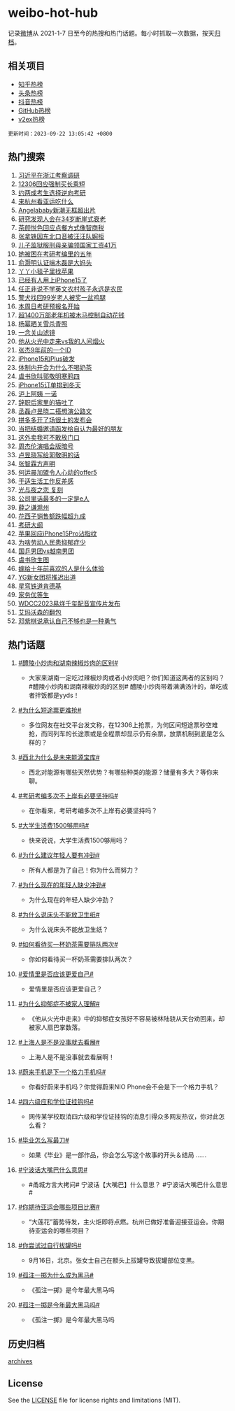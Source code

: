 # weibo-hot-hub

记录[微博](https://www.weibo.com)从 2021-1-7 日至今的热搜和热门话题。每小时抓取一次数据，按天[归档](archives)。

## 相关项目

- [知乎热榜](https://github.com/lonnyzhang423/zhihu-hot-hub)
- [头条热榜](https://github.com/lonnyzhang423/toutiao-hot-hub)
- [抖音热榜](https://github.com/lonnyzhang423/douyin-hot-hub)
- [GitHub热榜](https://github.com/lonnyzhang423/github-hot-hub)
- [v2ex热榜](https://github.com/lonnyzhang423/v2ex-hot-hub)


`更新时间：2023-09-22 13:05:42 +0800`

## 热门搜索

1. [习近平在浙江考察调研](https://m.weibo.cn/search?containerid=100103type%3D1%26t%3D10%26q%3D%23%E4%B9%A0%E8%BF%91%E5%B9%B3%E5%9C%A8%E6%B5%99%E6%B1%9F%E8%80%83%E5%AF%9F%E8%B0%83%E7%A0%94%23&stream_entry_id=51&isnewpage=1&extparam=seat%3D1%26filter_type%3Drealtimehot%26q%3D%2523%25E4%25B9%25A0%25E8%25BF%2591%25E5%25B9%25B3%25E5%259C%25A8%25E6%25B5%2599%25E6%25B1%259F%25E8%2580%2583%25E5%25AF%259F%25E8%25B0%2583%25E7%25A0%2594%2523%26stream_entry_id%3D51%26dgr%3D0%26pos%3D0%26cate%3D10103%26c_type%3D51%26display_time%3D1695359141%26pre_seqid%3D169535914140902736153)
1. [12306回应强制买长乘短](https://m.weibo.cn/search?containerid=100103type%3D1%26t%3D10%26q%3D%2312306%E5%9B%9E%E5%BA%94%E5%BC%BA%E5%88%B6%E4%B9%B0%E9%95%BF%E4%B9%98%E7%9F%AD%23&stream_entry_id=31&isnewpage=1&extparam=seat%3D1%26filter_type%3Drealtimehot%26flag%3D2%26cate%3D5001%26pos%3D0%26dgr%3D0%26c_type%3D31%26realpos%3D1%26lcate%3D5001%26stream_entry_id%3D31%26q%3D%252312306%25E5%259B%259E%25E5%25BA%2594%25E5%25BC%25BA%25E5%2588%25B6%25E4%25B9%25B0%25E9%2595%25BF%25E4%25B9%2598%25E7%259F%25AD%2523%26band_rank%3D1%26display_time%3D1695359141%26pre_seqid%3D169535914140902736153)
1. [约两成考生选择逆向考研](https://m.weibo.cn/search?containerid=100103type%3D1%26t%3D10%26q%3D%23%E7%BA%A6%E4%B8%A4%E6%88%90%E8%80%83%E7%94%9F%E9%80%89%E6%8B%A9%E9%80%86%E5%90%91%E8%80%83%E7%A0%94%23&stream_entry_id=31&isnewpage=1&extparam=seat%3D1%26filter_type%3Drealtimehot%26flag%3D0%26cate%3D5001%26pos%3D1%26dgr%3D0%26c_type%3D31%26realpos%3D2%26lcate%3D5001%26stream_entry_id%3D31%26q%3D%2523%25E7%25BA%25A6%25E4%25B8%25A4%25E6%2588%2590%25E8%2580%2583%25E7%2594%259F%25E9%2580%2589%25E6%258B%25A9%25E9%2580%2586%25E5%2590%2591%25E8%2580%2583%25E7%25A0%2594%2523%26band_rank%3D2%26display_time%3D1695359141%26pre_seqid%3D169535914140902736153)
1. [来杭州看亚运吃什么](https://m.weibo.cn/search?containerid=100103type%3D1%26t%3D10%26q%3D%23%E6%9D%A5%E6%9D%AD%E5%B7%9E%E7%9C%8B%E4%BA%9A%E8%BF%90%E5%90%83%E4%BB%80%E4%B9%88%23&stream_entry_id=31&isnewpage=1&extparam=seat%3D1%26filter_type%3Drealtimehot%26flag%3D0%26cate%3D5001%26pos%3D2%26dgr%3D0%26c_type%3D31%26realpos%3D3%26lcate%3D5001%26stream_entry_id%3D31%26q%3D%2523%25E6%259D%25A5%25E6%259D%25AD%25E5%25B7%259E%25E7%259C%258B%25E4%25BA%259A%25E8%25BF%2590%25E5%2590%2583%25E4%25BB%2580%25E4%25B9%2588%2523%26band_rank%3D3%26display_time%3D1695359141%26pre_seqid%3D169535914140902736153)
1. [Angelababy新潮无框超出片](https://m.weibo.cn/search?containerid=100103type%3D1%26t%3D10%26q%3D%23Angelababy%E6%96%B0%E6%BD%AE%E6%97%A0%E6%A1%86%E8%B6%85%E5%87%BA%E7%89%87%23&stream_entry_id=31&isnewpage=1&extparam=seat%3D1%26filter_type%3Drealtimehot%26q%3D%2523Angelababy%25E6%2596%25B0%25E6%25BD%25AE%25E6%2597%25A0%25E6%25A1%2586%25E8%25B6%2585%25E5%2587%25BA%25E7%2589%2587%2523%26cate%3D5001%26is_ad_pos%3D1%26pos%3D3%26dgr%3D0%26c_type%3D31%26adid%3D204530%26lcate%3D5001%26topic_ad%3D1%26stream_entry_id%3D31%26band_rank%3D4%26display_time%3D1695359141%26pre_seqid%3D169535914140902736153)
1. [研究发现人会在34岁断崖式衰老](https://m.weibo.cn/search?containerid=100103type%3D1%26t%3D10%26q%3D%23%E7%A0%94%E7%A9%B6%E5%8F%91%E7%8E%B0%E4%BA%BA%E4%BC%9A%E5%9C%A834%E5%B2%81%E6%96%AD%E5%B4%96%E5%BC%8F%E8%A1%B0%E8%80%81%23&stream_entry_id=31&isnewpage=1&extparam=seat%3D1%26filter_type%3Drealtimehot%26flag%3D1%26cate%3D5001%26pos%3D4%26dgr%3D0%26c_type%3D31%26realpos%3D4%26lcate%3D5001%26stream_entry_id%3D31%26q%3D%2523%25E7%25A0%2594%25E7%25A9%25B6%25E5%258F%2591%25E7%258E%25B0%25E4%25BA%25BA%25E4%25BC%259A%25E5%259C%25A834%25E5%25B2%2581%25E6%2596%25AD%25E5%25B4%2596%25E5%25BC%258F%25E8%25A1%25B0%25E8%2580%2581%2523%26band_rank%3D4%26display_time%3D1695359141%26pre_seqid%3D169535914140902736153)
1. [茶颜悦色回应点餐方式像智商税](https://m.weibo.cn/search?containerid=100103type%3D1%26t%3D10%26q%3D%23%E8%8C%B6%E9%A2%9C%E6%82%A6%E8%89%B2%E5%9B%9E%E5%BA%94%E7%82%B9%E9%A4%90%E6%96%B9%E5%BC%8F%E5%83%8F%E6%99%BA%E5%95%86%E7%A8%8E%23&stream_entry_id=31&isnewpage=1&extparam=seat%3D1%26filter_type%3Drealtimehot%26flag%3D1%26cate%3D5001%26pos%3D5%26dgr%3D0%26c_type%3D31%26realpos%3D5%26lcate%3D5001%26stream_entry_id%3D31%26q%3D%2523%25E8%258C%25B6%25E9%25A2%259C%25E6%2582%25A6%25E8%2589%25B2%25E5%259B%259E%25E5%25BA%2594%25E7%2582%25B9%25E9%25A4%2590%25E6%2596%25B9%25E5%25BC%258F%25E5%2583%258F%25E6%2599%25BA%25E5%2595%2586%25E7%25A8%258E%2523%26band_rank%3D5%26display_time%3D1695359141%26pre_seqid%3D169535914140902736153)
1. [张拿铁因东北口音被汪汪队婉拒](https://m.weibo.cn/search?containerid=100103type%3D1%26t%3D10%26q%3D%23%E5%BC%A0%E6%8B%BF%E9%93%81%E5%9B%A0%E4%B8%9C%E5%8C%97%E5%8F%A3%E9%9F%B3%E8%A2%AB%E6%B1%AA%E6%B1%AA%E9%98%9F%E5%A9%89%E6%8B%92%23&stream_entry_id=31&isnewpage=1&extparam=seat%3D1%26filter_type%3Drealtimehot%26flag%3D1%26cate%3D5001%26pos%3D6%26dgr%3D0%26c_type%3D31%26realpos%3D6%26lcate%3D5001%26stream_entry_id%3D31%26q%3D%2523%25E5%25BC%25A0%25E6%258B%25BF%25E9%2593%2581%25E5%259B%25A0%25E4%25B8%259C%25E5%258C%2597%25E5%258F%25A3%25E9%259F%25B3%25E8%25A2%25AB%25E6%25B1%25AA%25E6%25B1%25AA%25E9%2598%259F%25E5%25A9%2589%25E6%258B%2592%2523%26band_rank%3D6%26display_time%3D1695359141%26pre_seqid%3D169535914140902736153)
1. [儿子监狱服刑母亲骗领国家工资41万](https://m.weibo.cn/search?containerid=100103type%3D1%26t%3D10%26q%3D%23%E5%84%BF%E5%AD%90%E7%9B%91%E7%8B%B1%E6%9C%8D%E5%88%91%E6%AF%8D%E4%BA%B2%E9%AA%97%E9%A2%86%E5%9B%BD%E5%AE%B6%E5%B7%A5%E8%B5%8441%E4%B8%87%23&stream_entry_id=31&isnewpage=1&extparam=seat%3D1%26filter_type%3Drealtimehot%26flag%3D2%26cate%3D5001%26pos%3D7%26dgr%3D0%26c_type%3D31%26realpos%3D7%26lcate%3D5001%26stream_entry_id%3D31%26q%3D%2523%25E5%2584%25BF%25E5%25AD%2590%25E7%259B%2591%25E7%258B%25B1%25E6%259C%258D%25E5%2588%2591%25E6%25AF%258D%25E4%25BA%25B2%25E9%25AA%2597%25E9%25A2%2586%25E5%259B%25BD%25E5%25AE%25B6%25E5%25B7%25A5%25E8%25B5%258441%25E4%25B8%2587%2523%26band_rank%3D7%26display_time%3D1695359141%26pre_seqid%3D169535914140902736153)
1. [她被困在考研考编里的五年](https://m.weibo.cn/search?containerid=100103type%3D1%26t%3D10%26q%3D%23%E5%A5%B9%E8%A2%AB%E5%9B%B0%E5%9C%A8%E8%80%83%E7%A0%94%E8%80%83%E7%BC%96%E9%87%8C%E7%9A%84%E4%BA%94%E5%B9%B4%23&stream_entry_id=31&isnewpage=1&extparam=seat%3D1%26filter_type%3Drealtimehot%26flag%3D16%26cate%3D5001%26pos%3D8%26dgr%3D0%26c_type%3D31%26realpos%3D8%26lcate%3D5001%26stream_entry_id%3D31%26q%3D%2523%25E5%25A5%25B9%25E8%25A2%25AB%25E5%259B%25B0%25E5%259C%25A8%25E8%2580%2583%25E7%25A0%2594%25E8%2580%2583%25E7%25BC%2596%25E9%2587%258C%25E7%259A%2584%25E4%25BA%2594%25E5%25B9%25B4%2523%26band_rank%3D8%26display_time%3D1695359141%26pre_seqid%3D169535914140902736153)
1. [俞灏明认证端木磊是大妈头](https://m.weibo.cn/search?containerid=100103type%3D1%26t%3D10%26q%3D%23%E4%BF%9E%E7%81%8F%E6%98%8E%E8%AE%A4%E8%AF%81%E7%AB%AF%E6%9C%A8%E7%A3%8A%E6%98%AF%E5%A4%A7%E5%A6%88%E5%A4%B4%23&stream_entry_id=31&isnewpage=1&extparam=seat%3D1%26filter_type%3Drealtimehot%26flag%3D2%26cate%3D5001%26pos%3D9%26dgr%3D0%26c_type%3D31%26realpos%3D9%26lcate%3D5001%26stream_entry_id%3D31%26q%3D%2523%25E4%25BF%259E%25E7%2581%258F%25E6%2598%258E%25E8%25AE%25A4%25E8%25AF%2581%25E7%25AB%25AF%25E6%259C%25A8%25E7%25A3%258A%25E6%2598%25AF%25E5%25A4%25A7%25E5%25A6%2588%25E5%25A4%25B4%2523%26band_rank%3D9%26display_time%3D1695359141%26pre_seqid%3D169535914140902736153)
1. [丫丫小毯子里找苹果](https://m.weibo.cn/search?containerid=100103type%3D1%26t%3D10%26q%3D%23%E4%B8%AB%E4%B8%AB%E5%B0%8F%E6%AF%AF%E5%AD%90%E9%87%8C%E6%89%BE%E8%8B%B9%E6%9E%9C%23&stream_entry_id=31&isnewpage=1&extparam=seat%3D1%26filter_type%3Drealtimehot%26flag%3D32768%26cate%3D5001%26pos%3D10%26dgr%3D0%26c_type%3D31%26realpos%3D10%26lcate%3D5001%26stream_entry_id%3D31%26q%3D%2523%25E4%25B8%25AB%25E4%25B8%25AB%25E5%25B0%258F%25E6%25AF%25AF%25E5%25AD%2590%25E9%2587%258C%25E6%2589%25BE%25E8%258B%25B9%25E6%259E%259C%2523%26band_rank%3D10%26display_time%3D1695359141%26pre_seqid%3D169535914140902736153)
1. [已经有人用上iPhone15了](https://m.weibo.cn/search?containerid=100103type%3D1%26t%3D10%26q%3D%23%E5%B7%B2%E7%BB%8F%E6%9C%89%E4%BA%BA%E7%94%A8%E4%B8%8AiPhone15%E4%BA%86%23&stream_entry_id=31&isnewpage=1&extparam=seat%3D1%26filter_type%3Drealtimehot%26flag%3D0%26cate%3D5001%26pos%3D11%26dgr%3D0%26c_type%3D31%26realpos%3D11%26adid%3D205149%26lcate%3D5001%26stream_entry_id%3D31%26q%3D%2523%25E5%25B7%25B2%25E7%25BB%258F%25E6%259C%2589%25E4%25BA%25BA%25E7%2594%25A8%25E4%25B8%258AiPhone15%25E4%25BA%2586%2523%26band_rank%3D11%26display_time%3D1695359141%26pre_seqid%3D169535914140902736153)
1. [任正非说不学英文农村孩子永远是农民](https://m.weibo.cn/search?containerid=100103type%3D1%26t%3D10%26q%3D%23%E4%BB%BB%E6%AD%A3%E9%9D%9E%E8%AF%B4%E4%B8%8D%E5%AD%A6%E8%8B%B1%E6%96%87%E5%86%9C%E6%9D%91%E5%AD%A9%E5%AD%90%E6%B0%B8%E8%BF%9C%E6%98%AF%E5%86%9C%E6%B0%91%23&stream_entry_id=31&isnewpage=1&extparam=seat%3D1%26filter_type%3Drealtimehot%26flag%3D1%26cate%3D5001%26pos%3D12%26dgr%3D0%26c_type%3D31%26realpos%3D12%26lcate%3D5001%26stream_entry_id%3D31%26q%3D%2523%25E4%25BB%25BB%25E6%25AD%25A3%25E9%259D%259E%25E8%25AF%25B4%25E4%25B8%258D%25E5%25AD%25A6%25E8%258B%25B1%25E6%2596%2587%25E5%2586%259C%25E6%259D%2591%25E5%25AD%25A9%25E5%25AD%2590%25E6%25B0%25B8%25E8%25BF%259C%25E6%2598%25AF%25E5%2586%259C%25E6%25B0%2591%2523%26band_rank%3D12%26display_time%3D1695359141%26pre_seqid%3D169535914140902736153)
1. [警犬找回99岁老人被奖一盆鸡腿](https://m.weibo.cn/search?containerid=100103type%3D1%26t%3D10%26q%3D%23%E8%AD%A6%E7%8A%AC%E6%89%BE%E5%9B%9E99%E5%B2%81%E8%80%81%E4%BA%BA%E8%A2%AB%E5%A5%96%E4%B8%80%E7%9B%86%E9%B8%A1%E8%85%BF%23&stream_entry_id=31&isnewpage=1&extparam=seat%3D1%26filter_type%3Drealtimehot%26flag%3D0%26cate%3D5001%26pos%3D13%26dgr%3D0%26c_type%3D31%26realpos%3D13%26lcate%3D5001%26stream_entry_id%3D31%26q%3D%2523%25E8%25AD%25A6%25E7%258A%25AC%25E6%2589%25BE%25E5%259B%259E99%25E5%25B2%2581%25E8%2580%2581%25E4%25BA%25BA%25E8%25A2%25AB%25E5%25A5%2596%25E4%25B8%2580%25E7%259B%2586%25E9%25B8%25A1%25E8%2585%25BF%2523%26band_rank%3D13%26display_time%3D1695359141%26pre_seqid%3D169535914140902736153)
1. [本周日考研预报名开始](https://m.weibo.cn/search?containerid=100103type%3D1%26t%3D10%26q%3D%23%E6%9C%AC%E5%91%A8%E6%97%A5%E8%80%83%E7%A0%94%E9%A2%84%E6%8A%A5%E5%90%8D%E5%BC%80%E5%A7%8B%23&stream_entry_id=31&isnewpage=1&extparam=seat%3D1%26filter_type%3Drealtimehot%26flag%3D0%26cate%3D5001%26pos%3D14%26dgr%3D0%26c_type%3D31%26realpos%3D14%26lcate%3D5001%26stream_entry_id%3D31%26q%3D%2523%25E6%259C%25AC%25E5%2591%25A8%25E6%2597%25A5%25E8%2580%2583%25E7%25A0%2594%25E9%25A2%2584%25E6%258A%25A5%25E5%2590%258D%25E5%25BC%2580%25E5%25A7%258B%2523%26band_rank%3D14%26display_time%3D1695359141%26pre_seqid%3D169535914140902736153)
1. [超1400万部老年机被木马控制自动花钱](https://m.weibo.cn/search?containerid=100103type%3D1%26t%3D10%26q%3D%23%E8%B6%851400%E4%B8%87%E9%83%A8%E8%80%81%E5%B9%B4%E6%9C%BA%E8%A2%AB%E6%9C%A8%E9%A9%AC%E6%8E%A7%E5%88%B6%E8%87%AA%E5%8A%A8%E8%8A%B1%E9%92%B1%23&stream_entry_id=31&isnewpage=1&extparam=seat%3D1%26filter_type%3Drealtimehot%26flag%3D0%26cate%3D5001%26pos%3D15%26dgr%3D0%26c_type%3D31%26realpos%3D15%26lcate%3D5001%26stream_entry_id%3D31%26q%3D%2523%25E8%25B6%25851400%25E4%25B8%2587%25E9%2583%25A8%25E8%2580%2581%25E5%25B9%25B4%25E6%259C%25BA%25E8%25A2%25AB%25E6%259C%25A8%25E9%25A9%25AC%25E6%258E%25A7%25E5%2588%25B6%25E8%2587%25AA%25E5%258A%25A8%25E8%258A%25B1%25E9%2592%25B1%2523%26band_rank%3D15%26display_time%3D1695359141%26pre_seqid%3D169535914140902736153)
1. [杨幂晒关雪杀青照](https://m.weibo.cn/search?containerid=100103type%3D1%26t%3D10%26q%3D%23%E6%9D%A8%E5%B9%82%E6%99%92%E5%85%B3%E9%9B%AA%E6%9D%80%E9%9D%92%E7%85%A7%23&stream_entry_id=31&isnewpage=1&extparam=seat%3D1%26filter_type%3Drealtimehot%26flag%3D1%26cate%3D5001%26pos%3D16%26dgr%3D0%26c_type%3D31%26realpos%3D16%26lcate%3D5001%26stream_entry_id%3D31%26q%3D%2523%25E6%259D%25A8%25E5%25B9%2582%25E6%2599%2592%25E5%2585%25B3%25E9%259B%25AA%25E6%259D%2580%25E9%259D%2592%25E7%2585%25A7%2523%26band_rank%3D16%26display_time%3D1695359141%26pre_seqid%3D169535914140902736153)
1. [一念关山滤镜](https://m.weibo.cn/search?containerid=100103type%3D1%26t%3D10%26q%3D%23%E4%B8%80%E5%BF%B5%E5%85%B3%E5%B1%B1%E6%BB%A4%E9%95%9C%23&stream_entry_id=31&isnewpage=1&extparam=seat%3D1%26filter_type%3Drealtimehot%26flag%3D1%26cate%3D5001%26pos%3D17%26dgr%3D0%26c_type%3D31%26realpos%3D17%26lcate%3D5001%26stream_entry_id%3D31%26q%3D%2523%25E4%25B8%2580%25E5%25BF%25B5%25E5%2585%25B3%25E5%25B1%25B1%25E6%25BB%25A4%25E9%2595%259C%2523%26band_rank%3D17%26display_time%3D1695359141%26pre_seqid%3D169535914140902736153)
1. [他从火光中走来vs我的人间烟火](https://m.weibo.cn/search?containerid=100103type%3D1%26t%3D10%26q%3D%E4%BB%96%E4%BB%8E%E7%81%AB%E5%85%89%E4%B8%AD%E8%B5%B0%E6%9D%A5vs%E6%88%91%E7%9A%84%E4%BA%BA%E9%97%B4%E7%83%9F%E7%81%AB&stream_entry_id=31&isnewpage=1&extparam=seat%3D1%26filter_type%3Drealtimehot%26flag%3D1%26cate%3D5001%26pos%3D18%26dgr%3D0%26c_type%3D31%26realpos%3D18%26lcate%3D5001%26stream_entry_id%3D31%26q%3D%25E4%25BB%2596%25E4%25BB%258E%25E7%2581%25AB%25E5%2585%2589%25E4%25B8%25AD%25E8%25B5%25B0%25E6%259D%25A5vs%25E6%2588%2591%25E7%259A%2584%25E4%25BA%25BA%25E9%2597%25B4%25E7%2583%259F%25E7%2581%25AB%26band_rank%3D18%26display_time%3D1695359141%26pre_seqid%3D169535914140902736153)
1. [张杰9年前的一个ID](https://m.weibo.cn/search?containerid=100103type%3D1%26t%3D10%26q%3D%E5%BC%A0%E6%9D%B09%E5%B9%B4%E5%89%8D%E7%9A%84%E4%B8%80%E4%B8%AAID&stream_entry_id=31&isnewpage=1&extparam=seat%3D1%26filter_type%3Drealtimehot%26flag%3D1%26cate%3D5001%26pos%3D19%26dgr%3D0%26c_type%3D31%26realpos%3D19%26lcate%3D5001%26stream_entry_id%3D31%26q%3D%25E5%25BC%25A0%25E6%259D%25B09%25E5%25B9%25B4%25E5%2589%258D%25E7%259A%2584%25E4%25B8%2580%25E4%25B8%25AAID%26band_rank%3D19%26display_time%3D1695359141%26pre_seqid%3D169535914140902736153)
1. [iPhone15和Plus破发](https://m.weibo.cn/search?containerid=100103type%3D1%26t%3D10%26q%3D%23iPhone15%E5%92%8CPlus%E7%A0%B4%E5%8F%91%23&stream_entry_id=31&isnewpage=1&extparam=seat%3D1%26filter_type%3Drealtimehot%26flag%3D0%26cate%3D5001%26pos%3D20%26dgr%3D0%26c_type%3D31%26realpos%3D20%26lcate%3D5001%26stream_entry_id%3D31%26q%3D%2523iPhone15%25E5%2592%258CPlus%25E7%25A0%25B4%25E5%258F%2591%2523%26band_rank%3D20%26display_time%3D1695359141%26pre_seqid%3D169535914140902736153)
1. [体制内开会为什么不喝奶茶](https://m.weibo.cn/search?containerid=100103type%3D1%26t%3D10%26q%3D%23%E4%BD%93%E5%88%B6%E5%86%85%E5%BC%80%E4%BC%9A%E4%B8%BA%E4%BB%80%E4%B9%88%E4%B8%8D%E5%96%9D%E5%A5%B6%E8%8C%B6%23&stream_entry_id=31&isnewpage=1&extparam=seat%3D1%26filter_type%3Drealtimehot%26flag%3D1%26cate%3D5001%26pos%3D21%26dgr%3D0%26c_type%3D31%26realpos%3D21%26lcate%3D5001%26stream_entry_id%3D31%26q%3D%2523%25E4%25BD%2593%25E5%2588%25B6%25E5%2586%2585%25E5%25BC%2580%25E4%25BC%259A%25E4%25B8%25BA%25E4%25BB%2580%25E4%25B9%2588%25E4%25B8%258D%25E5%2596%259D%25E5%25A5%25B6%25E8%258C%25B6%2523%26band_rank%3D21%26display_time%3D1695359141%26pre_seqid%3D169535914140902736153)
1. [虞书欣叫郭敬明寒鸦四](https://m.weibo.cn/search?containerid=100103type%3D1%26t%3D10%26q%3D%23%E8%99%9E%E4%B9%A6%E6%AC%A3%E5%8F%AB%E9%83%AD%E6%95%AC%E6%98%8E%E5%AF%92%E9%B8%A6%E5%9B%9B%23&stream_entry_id=31&isnewpage=1&extparam=seat%3D1%26filter_type%3Drealtimehot%26flag%3D1%26cate%3D5001%26pos%3D22%26dgr%3D0%26c_type%3D31%26realpos%3D22%26lcate%3D5001%26stream_entry_id%3D31%26q%3D%2523%25E8%2599%259E%25E4%25B9%25A6%25E6%25AC%25A3%25E5%258F%25AB%25E9%2583%25AD%25E6%2595%25AC%25E6%2598%258E%25E5%25AF%2592%25E9%25B8%25A6%25E5%259B%259B%2523%26band_rank%3D22%26display_time%3D1695359141%26pre_seqid%3D169535914140902736153)
1. [iPhone15订单排到冬天](https://m.weibo.cn/search?containerid=100103type%3D1%26t%3D10%26q%3D%23iPhone15%E8%AE%A2%E5%8D%95%E6%8E%92%E5%88%B0%E5%86%AC%E5%A4%A9%23&stream_entry_id=31&isnewpage=1&extparam=seat%3D1%26filter_type%3Drealtimehot%26flag%3D1%26cate%3D5001%26pos%3D23%26dgr%3D0%26c_type%3D31%26realpos%3D23%26lcate%3D5001%26stream_entry_id%3D31%26q%3D%2523iPhone15%25E8%25AE%25A2%25E5%258D%2595%25E6%258E%2592%25E5%2588%25B0%25E5%2586%25AC%25E5%25A4%25A9%2523%26band_rank%3D23%26display_time%3D1695359141%26pre_seqid%3D169535914140902736153)
1. [沪上阿姨 一诺](https://m.weibo.cn/search?containerid=100103type%3D1%26t%3D10%26q%3D%E6%B2%AA%E4%B8%8A%E9%98%BF%E5%A7%A8+%E4%B8%80%E8%AF%BA&stream_entry_id=31&isnewpage=1&extparam=seat%3D1%26filter_type%3Drealtimehot%26flag%3D0%26cate%3D5001%26pos%3D24%26dgr%3D0%26c_type%3D31%26realpos%3D24%26lcate%3D5001%26stream_entry_id%3D31%26q%3D%25E6%25B2%25AA%25E4%25B8%258A%25E9%2598%25BF%25E5%25A7%25A8%2520%25E4%25B8%2580%25E8%25AF%25BA%26band_rank%3D24%26display_time%3D1695359141%26pre_seqid%3D169535914140902736153)
1. [辞职后家里的猫吐了](https://m.weibo.cn/search?containerid=100103type%3D1%26t%3D10%26q%3D%E8%BE%9E%E8%81%8C%E5%90%8E%E5%AE%B6%E9%87%8C%E7%9A%84%E7%8C%AB%E5%90%90%E4%BA%86&stream_entry_id=31&isnewpage=1&extparam=seat%3D1%26filter_type%3Drealtimehot%26flag%3D0%26cate%3D5001%26pos%3D25%26dgr%3D0%26c_type%3D31%26realpos%3D25%26lcate%3D5001%26stream_entry_id%3D31%26q%3D%25E8%25BE%259E%25E8%2581%258C%25E5%2590%258E%25E5%25AE%25B6%25E9%2587%258C%25E7%259A%2584%25E7%258C%25AB%25E5%2590%2590%25E4%25BA%2586%26band_rank%3D25%26display_time%3D1695359141%26pre_seqid%3D169535914140902736153)
1. [丞磊卢昱晓二搭想演公路文](https://m.weibo.cn/search?containerid=100103type%3D1%26t%3D10%26q%3D%23%E4%B8%9E%E7%A3%8A%E5%8D%A2%E6%98%B1%E6%99%93%E4%BA%8C%E6%90%AD%E6%83%B3%E6%BC%94%E5%85%AC%E8%B7%AF%E6%96%87%23&stream_entry_id=31&isnewpage=1&extparam=seat%3D1%26filter_type%3Drealtimehot%26flag%3D1%26cate%3D5001%26pos%3D26%26dgr%3D0%26c_type%3D31%26realpos%3D26%26lcate%3D5001%26stream_entry_id%3D31%26q%3D%2523%25E4%25B8%259E%25E7%25A3%258A%25E5%258D%25A2%25E6%2598%25B1%25E6%2599%2593%25E4%25BA%258C%25E6%2590%25AD%25E6%2583%25B3%25E6%25BC%2594%25E5%2585%25AC%25E8%25B7%25AF%25E6%2596%2587%2523%26band_rank%3D26%26display_time%3D1695359141%26pre_seqid%3D169535914140902736153)
1. [拼多多开了场很土的发布会](https://m.weibo.cn/search?containerid=100103type%3D1%26t%3D10%26q%3D%23%E6%8B%BC%E5%A4%9A%E5%A4%9A%E5%BC%80%E4%BA%86%E5%9C%BA%E5%BE%88%E5%9C%9F%E7%9A%84%E5%8F%91%E5%B8%83%E4%BC%9A%23&stream_entry_id=31&isnewpage=1&extparam=seat%3D1%26filter_type%3Drealtimehot%26flag%3D0%26cate%3D5001%26pos%3D27%26dgr%3D0%26c_type%3D31%26realpos%3D27%26lcate%3D5001%26stream_entry_id%3D31%26q%3D%2523%25E6%258B%25BC%25E5%25A4%259A%25E5%25A4%259A%25E5%25BC%2580%25E4%25BA%2586%25E5%259C%25BA%25E5%25BE%2588%25E5%259C%259F%25E7%259A%2584%25E5%258F%2591%25E5%25B8%2583%25E4%25BC%259A%2523%26band_rank%3D27%26display_time%3D1695359141%26pre_seqid%3D169535914140902736153)
1. [当把结婚邀请函发给自认为最好的朋友](https://m.weibo.cn/search?containerid=100103type%3D1%26t%3D10%26q%3D%E5%BD%93%E6%8A%8A%E7%BB%93%E5%A9%9A%E9%82%80%E8%AF%B7%E5%87%BD%E5%8F%91%E7%BB%99%E8%87%AA%E8%AE%A4%E4%B8%BA%E6%9C%80%E5%A5%BD%E7%9A%84%E6%9C%8B%E5%8F%8B&stream_entry_id=31&isnewpage=1&extparam=seat%3D1%26filter_type%3Drealtimehot%26flag%3D0%26cate%3D5001%26pos%3D28%26dgr%3D0%26c_type%3D31%26realpos%3D28%26lcate%3D5001%26stream_entry_id%3D31%26q%3D%25E5%25BD%2593%25E6%258A%258A%25E7%25BB%2593%25E5%25A9%259A%25E9%2582%2580%25E8%25AF%25B7%25E5%2587%25BD%25E5%258F%2591%25E7%25BB%2599%25E8%2587%25AA%25E8%25AE%25A4%25E4%25B8%25BA%25E6%259C%2580%25E5%25A5%25BD%25E7%259A%2584%25E6%259C%258B%25E5%258F%258B%26band_rank%3D28%26display_time%3D1695359141%26pre_seqid%3D169535914140902736153)
1. [这外卖我可不敢放门口](https://m.weibo.cn/search?containerid=100103type%3D1%26t%3D10%26q%3D%23%E8%BF%99%E5%A4%96%E5%8D%96%E6%88%91%E5%8F%AF%E4%B8%8D%E6%95%A2%E6%94%BE%E9%97%A8%E5%8F%A3%23&stream_entry_id=31&isnewpage=1&extparam=seat%3D1%26filter_type%3Drealtimehot%26flag%3D1%26cate%3D5001%26pos%3D29%26dgr%3D0%26c_type%3D31%26realpos%3D29%26lcate%3D5001%26stream_entry_id%3D31%26q%3D%2523%25E8%25BF%2599%25E5%25A4%2596%25E5%258D%2596%25E6%2588%2591%25E5%258F%25AF%25E4%25B8%258D%25E6%2595%25A2%25E6%2594%25BE%25E9%2597%25A8%25E5%258F%25A3%2523%26band_rank%3D29%26display_time%3D1695359141%26pre_seqid%3D169535914140902736153)
1. [周杰伦演唱会版暗号](https://m.weibo.cn/search?containerid=100103type%3D1%26t%3D10%26q%3D%E5%91%A8%E6%9D%B0%E4%BC%A6%E6%BC%94%E5%94%B1%E4%BC%9A%E7%89%88%E6%9A%97%E5%8F%B7&stream_entry_id=31&isnewpage=1&extparam=seat%3D1%26filter_type%3Drealtimehot%26flag%3D1%26cate%3D5001%26pos%3D30%26dgr%3D0%26c_type%3D31%26realpos%3D30%26lcate%3D5001%26stream_entry_id%3D31%26q%3D%25E5%2591%25A8%25E6%259D%25B0%25E4%25BC%25A6%25E6%25BC%2594%25E5%2594%25B1%25E4%25BC%259A%25E7%2589%2588%25E6%259A%2597%25E5%258F%25B7%26band_rank%3D30%26display_time%3D1695359141%26pre_seqid%3D169535914140902736153)
1. [卢昱晓写给郭敬明的话](https://m.weibo.cn/search?containerid=100103type%3D1%26t%3D10%26q%3D%23%E5%8D%A2%E6%98%B1%E6%99%93%E5%86%99%E7%BB%99%E9%83%AD%E6%95%AC%E6%98%8E%E7%9A%84%E8%AF%9D%23&stream_entry_id=31&isnewpage=1&extparam=seat%3D1%26filter_type%3Drealtimehot%26flag%3D1%26cate%3D5001%26pos%3D31%26dgr%3D0%26c_type%3D31%26realpos%3D31%26lcate%3D5001%26stream_entry_id%3D31%26q%3D%2523%25E5%258D%25A2%25E6%2598%25B1%25E6%2599%2593%25E5%2586%2599%25E7%25BB%2599%25E9%2583%25AD%25E6%2595%25AC%25E6%2598%258E%25E7%259A%2584%25E8%25AF%259D%2523%26band_rank%3D31%26display_time%3D1695359141%26pre_seqid%3D169535914140902736153)
1. [张智霖方声明](https://m.weibo.cn/search?containerid=100103type%3D1%26t%3D10%26q%3D%23%E5%BC%A0%E6%99%BA%E9%9C%96%E6%96%B9%E5%A3%B0%E6%98%8E%23&stream_entry_id=31&isnewpage=1&extparam=seat%3D1%26filter_type%3Drealtimehot%26flag%3D0%26cate%3D5001%26pos%3D32%26dgr%3D0%26c_type%3D31%26realpos%3D32%26lcate%3D5001%26stream_entry_id%3D31%26q%3D%2523%25E5%25BC%25A0%25E6%2599%25BA%25E9%259C%2596%25E6%2596%25B9%25E5%25A3%25B0%25E6%2598%258E%2523%26band_rank%3D32%26display_time%3D1695359141%26pre_seqid%3D169535914140902736153)
1. [何运晨加盟令人心动的offer5](https://m.weibo.cn/search?containerid=100103type%3D1%26t%3D10%26q%3D%23%E4%BD%95%E8%BF%90%E6%99%A8%E5%8A%A0%E7%9B%9F%E4%BB%A4%E4%BA%BA%E5%BF%83%E5%8A%A8%E7%9A%84offer5%23&stream_entry_id=31&isnewpage=1&extparam=seat%3D1%26filter_type%3Drealtimehot%26flag%3D1%26cate%3D5001%26pos%3D33%26dgr%3D0%26c_type%3D31%26realpos%3D33%26lcate%3D5001%26stream_entry_id%3D31%26q%3D%2523%25E4%25BD%2595%25E8%25BF%2590%25E6%2599%25A8%25E5%258A%25A0%25E7%259B%259F%25E4%25BB%25A4%25E4%25BA%25BA%25E5%25BF%2583%25E5%258A%25A8%25E7%259A%2584offer5%2523%26band_rank%3D33%26display_time%3D1695359141%26pre_seqid%3D169535914140902736153)
1. [于适生活工作反差感](https://m.weibo.cn/search?containerid=100103type%3D1%26t%3D10%26q%3D%23%E4%BA%8E%E9%80%82%E7%94%9F%E6%B4%BB%E5%B7%A5%E4%BD%9C%E5%8F%8D%E5%B7%AE%E6%84%9F%23&stream_entry_id=31&isnewpage=1&extparam=seat%3D1%26filter_type%3Drealtimehot%26flag%3D0%26cate%3D5001%26pos%3D34%26dgr%3D0%26c_type%3D31%26realpos%3D34%26adid%3D204723%26lcate%3D5001%26stream_entry_id%3D31%26q%3D%2523%25E4%25BA%258E%25E9%2580%2582%25E7%2594%259F%25E6%25B4%25BB%25E5%25B7%25A5%25E4%25BD%259C%25E5%258F%258D%25E5%25B7%25AE%25E6%2584%259F%2523%26band_rank%3D34%26display_time%3D1695359141%26pre_seqid%3D169535914140902736153)
1. [光与夜之恋 复刻](https://m.weibo.cn/search?containerid=100103type%3D1%26t%3D10%26q%3D%E5%85%89%E4%B8%8E%E5%A4%9C%E4%B9%8B%E6%81%8B+%E5%A4%8D%E5%88%BB&stream_entry_id=31&isnewpage=1&extparam=seat%3D1%26filter_type%3Drealtimehot%26flag%3D1%26cate%3D5001%26pos%3D35%26dgr%3D0%26c_type%3D31%26realpos%3D35%26lcate%3D5001%26stream_entry_id%3D31%26q%3D%25E5%2585%2589%25E4%25B8%258E%25E5%25A4%259C%25E4%25B9%258B%25E6%2581%258B%2520%25E5%25A4%258D%25E5%2588%25BB%26band_rank%3D35%26display_time%3D1695359141%26pre_seqid%3D169535914140902736153)
1. [公司里话最多的一定是e人](https://m.weibo.cn/search?containerid=100103type%3D1%26t%3D10%26q%3D%23%E5%85%AC%E5%8F%B8%E9%87%8C%E8%AF%9D%E6%9C%80%E5%A4%9A%E7%9A%84%E4%B8%80%E5%AE%9A%E6%98%AFe%E4%BA%BA%23&stream_entry_id=31&isnewpage=1&extparam=seat%3D1%26filter_type%3Drealtimehot%26flag%3D1%26cate%3D5001%26pos%3D36%26dgr%3D0%26c_type%3D31%26realpos%3D36%26lcate%3D5001%26stream_entry_id%3D31%26q%3D%2523%25E5%2585%25AC%25E5%258F%25B8%25E9%2587%258C%25E8%25AF%259D%25E6%259C%2580%25E5%25A4%259A%25E7%259A%2584%25E4%25B8%2580%25E5%25AE%259A%25E6%2598%25AFe%25E4%25BA%25BA%2523%26band_rank%3D36%26display_time%3D1695359141%26pre_seqid%3D169535914140902736153)
1. [薛之谦滁州](https://m.weibo.cn/search?containerid=100103type%3D1%26t%3D10%26q%3D%E8%96%9B%E4%B9%8B%E8%B0%A6%E6%BB%81%E5%B7%9E&stream_entry_id=31&isnewpage=1&extparam=seat%3D1%26filter_type%3Drealtimehot%26flag%3D0%26cate%3D5001%26pos%3D37%26dgr%3D0%26c_type%3D31%26realpos%3D37%26lcate%3D5001%26stream_entry_id%3D31%26q%3D%25E8%2596%259B%25E4%25B9%258B%25E8%25B0%25A6%25E6%25BB%2581%25E5%25B7%259E%26band_rank%3D37%26display_time%3D1695359141%26pre_seqid%3D169535914140902736153)
1. [花西子销售额跌幅超九成](https://m.weibo.cn/search?containerid=100103type%3D1%26t%3D10%26q%3D%23%E8%8A%B1%E8%A5%BF%E5%AD%90%E9%94%80%E5%94%AE%E9%A2%9D%E8%B7%8C%E5%B9%85%E8%B6%85%E4%B9%9D%E6%88%90%23&stream_entry_id=31&isnewpage=1&extparam=seat%3D1%26filter_type%3Drealtimehot%26flag%3D0%26cate%3D5001%26pos%3D38%26dgr%3D0%26c_type%3D31%26realpos%3D38%26lcate%3D5001%26stream_entry_id%3D31%26q%3D%2523%25E8%258A%25B1%25E8%25A5%25BF%25E5%25AD%2590%25E9%2594%2580%25E5%2594%25AE%25E9%25A2%259D%25E8%25B7%258C%25E5%25B9%2585%25E8%25B6%2585%25E4%25B9%259D%25E6%2588%2590%2523%26band_rank%3D38%26display_time%3D1695359141%26pre_seqid%3D169535914140902736153)
1. [考研大纲](https://m.weibo.cn/search?containerid=100103type%3D1%26t%3D10%26q%3D%E8%80%83%E7%A0%94%E5%A4%A7%E7%BA%B2&stream_entry_id=31&isnewpage=1&extparam=seat%3D1%26filter_type%3Drealtimehot%26flag%3D0%26cate%3D5001%26pos%3D39%26dgr%3D0%26c_type%3D31%26realpos%3D39%26lcate%3D5001%26stream_entry_id%3D31%26q%3D%25E8%2580%2583%25E7%25A0%2594%25E5%25A4%25A7%25E7%25BA%25B2%26band_rank%3D39%26display_time%3D1695359141%26pre_seqid%3D169535914140902736153)
1. [苹果回应iPhone15Pro沾指纹](https://m.weibo.cn/search?containerid=100103type%3D1%26t%3D10%26q%3D%23%E8%8B%B9%E6%9E%9C%E5%9B%9E%E5%BA%94iPhone15Pro%E6%B2%BE%E6%8C%87%E7%BA%B9%23&stream_entry_id=31&isnewpage=1&extparam=seat%3D1%26filter_type%3Drealtimehot%26flag%3D0%26cate%3D5001%26pos%3D40%26dgr%3D0%26c_type%3D31%26realpos%3D40%26lcate%3D5001%26stream_entry_id%3D31%26q%3D%2523%25E8%258B%25B9%25E6%259E%259C%25E5%259B%259E%25E5%25BA%2594iPhone15Pro%25E6%25B2%25BE%25E6%258C%2587%25E7%25BA%25B9%2523%26band_rank%3D40%26display_time%3D1695359141%26pre_seqid%3D169535914140902736153)
1. [为啥劳动人民患抑郁症少](https://m.weibo.cn/search?containerid=100103type%3D1%26t%3D10%26q%3D%E4%B8%BA%E5%95%A5%E5%8A%B3%E5%8A%A8%E4%BA%BA%E6%B0%91%E6%82%A3%E6%8A%91%E9%83%81%E7%97%87%E5%B0%91&stream_entry_id=31&isnewpage=1&extparam=seat%3D1%26filter_type%3Drealtimehot%26flag%3D1%26cate%3D5001%26pos%3D41%26dgr%3D0%26c_type%3D31%26realpos%3D41%26lcate%3D5001%26stream_entry_id%3D31%26q%3D%25E4%25B8%25BA%25E5%2595%25A5%25E5%258A%25B3%25E5%258A%25A8%25E4%25BA%25BA%25E6%25B0%2591%25E6%2582%25A3%25E6%258A%2591%25E9%2583%2581%25E7%2597%2587%25E5%25B0%2591%26band_rank%3D41%26display_time%3D1695359141%26pre_seqid%3D169535914140902736153)
1. [国乒男团vs越南男团](https://m.weibo.cn/search?containerid=100103type%3D1%26t%3D10%26q%3D%23%E5%9B%BD%E4%B9%92%E7%94%B7%E5%9B%A2vs%E8%B6%8A%E5%8D%97%E7%94%B7%E5%9B%A2%23&stream_entry_id=31&isnewpage=1&extparam=seat%3D1%26filter_type%3Drealtimehot%26flag%3D1%26cate%3D5001%26pos%3D42%26dgr%3D0%26c_type%3D31%26realpos%3D42%26lcate%3D5001%26stream_entry_id%3D31%26q%3D%2523%25E5%259B%25BD%25E4%25B9%2592%25E7%2594%25B7%25E5%259B%25A2vs%25E8%25B6%258A%25E5%258D%2597%25E7%2594%25B7%25E5%259B%25A2%2523%26band_rank%3D42%26display_time%3D1695359141%26pre_seqid%3D169535914140902736153)
1. [虞书欣生图](https://m.weibo.cn/search?containerid=100103type%3D1%26t%3D10%26q%3D%E8%99%9E%E4%B9%A6%E6%AC%A3%E7%94%9F%E5%9B%BE&stream_entry_id=31&isnewpage=1&extparam=seat%3D1%26filter_type%3Drealtimehot%26flag%3D0%26cate%3D5001%26pos%3D43%26dgr%3D0%26c_type%3D31%26realpos%3D43%26lcate%3D5001%26stream_entry_id%3D31%26q%3D%25E8%2599%259E%25E4%25B9%25A6%25E6%25AC%25A3%25E7%2594%259F%25E5%259B%25BE%26band_rank%3D43%26display_time%3D1695359141%26pre_seqid%3D169535914140902736153)
1. [嫁给十年前喜欢的人是什么体验](https://m.weibo.cn/search?containerid=100103type%3D1%26t%3D10%26q%3D%23%E5%AB%81%E7%BB%99%E5%8D%81%E5%B9%B4%E5%89%8D%E5%96%9C%E6%AC%A2%E7%9A%84%E4%BA%BA%E6%98%AF%E4%BB%80%E4%B9%88%E4%BD%93%E9%AA%8C%23&stream_entry_id=31&isnewpage=1&extparam=seat%3D1%26filter_type%3Drealtimehot%26flag%3D0%26cate%3D5001%26pos%3D44%26dgr%3D0%26c_type%3D31%26realpos%3D44%26lcate%3D5001%26stream_entry_id%3D31%26q%3D%2523%25E5%25AB%2581%25E7%25BB%2599%25E5%258D%2581%25E5%25B9%25B4%25E5%2589%258D%25E5%2596%259C%25E6%25AC%25A2%25E7%259A%2584%25E4%25BA%25BA%25E6%2598%25AF%25E4%25BB%2580%25E4%25B9%2588%25E4%25BD%2593%25E9%25AA%258C%2523%26band_rank%3D44%26display_time%3D1695359141%26pre_seqid%3D169535914140902736153)
1. [YG新女团将推迟出道](https://m.weibo.cn/search?containerid=100103type%3D1%26t%3D10%26q%3D%23YG%E6%96%B0%E5%A5%B3%E5%9B%A2%E5%B0%86%E6%8E%A8%E8%BF%9F%E5%87%BA%E9%81%93%23&stream_entry_id=31&isnewpage=1&extparam=seat%3D1%26filter_type%3Drealtimehot%26flag%3D0%26cate%3D5001%26pos%3D45%26dgr%3D0%26c_type%3D31%26realpos%3D45%26lcate%3D5001%26stream_entry_id%3D31%26q%3D%2523YG%25E6%2596%25B0%25E5%25A5%25B3%25E5%259B%25A2%25E5%25B0%2586%25E6%258E%25A8%25E8%25BF%259F%25E5%2587%25BA%25E9%2581%2593%2523%26band_rank%3D45%26display_time%3D1695359141%26pre_seqid%3D169535914140902736153)
1. [星穹铁道肯德基](https://m.weibo.cn/search?containerid=100103type%3D1%26t%3D10%26q%3D%23%E6%98%9F%E7%A9%B9%E9%93%81%E9%81%93%E8%82%AF%E5%BE%B7%E5%9F%BA%23&stream_entry_id=31&isnewpage=1&extparam=seat%3D1%26filter_type%3Drealtimehot%26flag%3D0%26cate%3D5001%26pos%3D46%26dgr%3D0%26c_type%3D31%26realpos%3D46%26lcate%3D5001%26stream_entry_id%3D31%26q%3D%2523%25E6%2598%259F%25E7%25A9%25B9%25E9%2593%2581%25E9%2581%2593%25E8%2582%25AF%25E5%25BE%25B7%25E5%259F%25BA%2523%26band_rank%3D46%26display_time%3D1695359141%26pre_seqid%3D169535914140902736153)
1. [家务优等生](https://m.weibo.cn/search?containerid=100103type%3D1%26t%3D10%26q%3D%E5%AE%B6%E5%8A%A1%E4%BC%98%E7%AD%89%E7%94%9F&stream_entry_id=31&isnewpage=1&extparam=seat%3D1%26filter_type%3Drealtimehot%26flag%3D1%26cate%3D5001%26pos%3D47%26dgr%3D0%26c_type%3D31%26realpos%3D47%26lcate%3D5001%26stream_entry_id%3D31%26q%3D%25E5%25AE%25B6%25E5%258A%25A1%25E4%25BC%2598%25E7%25AD%2589%25E7%2594%259F%26band_rank%3D47%26display_time%3D1695359141%26pre_seqid%3D169535914140902736153)
1. [WDCC2023易烊千玺配音宣传片发布](https://m.weibo.cn/search?containerid=100103type%3D1%26t%3D10%26q%3D%23WDCC2023%E6%98%93%E7%83%8A%E5%8D%83%E7%8E%BA%E9%85%8D%E9%9F%B3%E5%AE%A3%E4%BC%A0%E7%89%87%E5%8F%91%E5%B8%83%23&stream_entry_id=31&isnewpage=1&extparam=seat%3D1%26filter_type%3Drealtimehot%26flag%3D1%26cate%3D5001%26pos%3D48%26dgr%3D0%26c_type%3D31%26realpos%3D48%26lcate%3D5001%26stream_entry_id%3D31%26q%3D%2523WDCC2023%25E6%2598%2593%25E7%2583%258A%25E5%258D%2583%25E7%258E%25BA%25E9%2585%258D%25E9%259F%25B3%25E5%25AE%25A3%25E4%25BC%25A0%25E7%2589%2587%25E5%258F%2591%25E5%25B8%2583%2523%26band_rank%3D48%26display_time%3D1695359141%26pre_seqid%3D169535914140902736153)
1. [艾玛沃森的翻包](https://m.weibo.cn/search?containerid=100103type%3D1%26t%3D10%26q%3D%E8%89%BE%E7%8E%9B%E6%B2%83%E6%A3%AE%E7%9A%84%E7%BF%BB%E5%8C%85&stream_entry_id=31&isnewpage=1&extparam=seat%3D1%26filter_type%3Drealtimehot%26flag%3D1%26cate%3D5001%26pos%3D49%26dgr%3D0%26c_type%3D31%26realpos%3D49%26lcate%3D5001%26stream_entry_id%3D31%26q%3D%25E8%2589%25BE%25E7%258E%259B%25E6%25B2%2583%25E6%25A3%25AE%25E7%259A%2584%25E7%25BF%25BB%25E5%258C%2585%26band_rank%3D49%26display_time%3D1695359141%26pre_seqid%3D169535914140902736153)
1. [邓紫棋说承认自己不够也是一种勇气](https://m.weibo.cn/search?containerid=100103type%3D1%26t%3D10%26q%3D%23%E9%82%93%E7%B4%AB%E6%A3%8B%E8%AF%B4%E6%89%BF%E8%AE%A4%E8%87%AA%E5%B7%B1%E4%B8%8D%E5%A4%9F%E4%B9%9F%E6%98%AF%E4%B8%80%E7%A7%8D%E5%8B%87%E6%B0%94%23&stream_entry_id=31&isnewpage=1&extparam=seat%3D1%26filter_type%3Drealtimehot%26flag%3D0%26cate%3D5001%26pos%3D50%26dgr%3D0%26c_type%3D31%26realpos%3D50%26lcate%3D5001%26stream_entry_id%3D31%26q%3D%2523%25E9%2582%2593%25E7%25B4%25AB%25E6%25A3%258B%25E8%25AF%25B4%25E6%2589%25BF%25E8%25AE%25A4%25E8%2587%25AA%25E5%25B7%25B1%25E4%25B8%258D%25E5%25A4%259F%25E4%25B9%259F%25E6%2598%25AF%25E4%25B8%2580%25E7%25A7%258D%25E5%258B%2587%25E6%25B0%2594%2523%26band_rank%3D50%26display_time%3D1695359141%26pre_seqid%3D169535914140902736153)

## 热门话题

1. [#醴陵小炒肉和湖南辣椒炒肉的区别#](https://m.weibo.cn/search?containerid=231522type%3D1%26t%3D10%26q%3D%23%E9%86%B4%E9%99%B5%E5%B0%8F%E7%82%92%E8%82%89%E5%92%8C%E6%B9%96%E5%8D%97%E8%BE%A3%E6%A4%92%E7%82%92%E8%82%89%E7%9A%84%E5%8C%BA%E5%88%AB%23&stream_entry_id=128&isnewpage=1&extparam=seat%3D1%26cate%3D5004%26dgr%3D0%26lcate%3D5004%26pos%3D1-0-0%26c_type%3D128%26unitid%3D1695353578737%26display_time%3D1695359142%26pre_seqid%3D16953591425090179572)
    - 大家来湖南一定吃过辣椒炒肉或者小炒肉吧？你们知道这两者的区别吗？#醴陵小炒肉和湖南辣椒炒肉的区别# 醴陵小炒肉带着满满汤汁的，单吃或者拌饭都是yyds！

1. [#为什么短途票更难抢#](https://m.weibo.cn/search?containerid=231522type%3D1%26t%3D10%26q%3D%23%E4%B8%BA%E4%BB%80%E4%B9%88%E7%9F%AD%E9%80%94%E7%A5%A8%E6%9B%B4%E9%9A%BE%E6%8A%A2%23&stream_entry_id=128&isnewpage=1&extparam=seat%3D1%26cate%3D5004%26dgr%3D0%26lcate%3D5004%26pos%3D1-0-1%26c_type%3D128%26unitid%3D1695348156171%26display_time%3D1695359142%26pre_seqid%3D16953591425090179572)
    - 多位网友在社交平台发文称，在12306上抢票，为何区间短途票秒空难抢，而同列车的长途票或是全程票却显示仍有余票，放票机制到底是怎么样的？

1. [#西北为什么是未来能源宝库#](https://m.weibo.cn/search?containerid=231522type%3D1%26t%3D10%26q%3D%23%E8%A5%BF%E5%8C%97%E4%B8%BA%E4%BB%80%E4%B9%88%E6%98%AF%E6%9C%AA%E6%9D%A5%E8%83%BD%E6%BA%90%E5%AE%9D%E5%BA%93%23&stream_entry_id=128&isnewpage=1&extparam=seat%3D1%26cate%3D5004%26dgr%3D0%26lcate%3D5004%26pos%3D1-0-2%26c_type%3D128%26unitid%3D1695263306043%26display_time%3D1695359142%26pre_seqid%3D16953591425090179572)
    - 西北对能源有哪些天然优势？有哪些种类的能源？储量有多大？等你来聊。

1. [#考研考编多次不上岸有必要坚持吗#](https://m.weibo.cn/search?containerid=231522type%3D1%26t%3D10%26q%3D%23%E8%80%83%E7%A0%94%E8%80%83%E7%BC%96%E5%A4%9A%E6%AC%A1%E4%B8%8D%E4%B8%8A%E5%B2%B8%E6%9C%89%E5%BF%85%E8%A6%81%E5%9D%9A%E6%8C%81%E5%90%97%23&stream_entry_id=128&isnewpage=1&extparam=seat%3D1%26cate%3D5004%26dgr%3D0%26lcate%3D5004%26pos%3D1-0-3%26c_type%3D128%26unitid%3D1695351448555%26display_time%3D1695359142%26pre_seqid%3D16953591425090179572)
    - 在你看来，考研考编多次不上岸有必要坚持吗？

1. [#大学生活费1500够用吗#](https://m.weibo.cn/search?containerid=231522type%3D1%26t%3D10%26q%3D%23%E5%A4%A7%E5%AD%A6%E7%94%9F%E6%B4%BB%E8%B4%B91500%E5%A4%9F%E7%94%A8%E5%90%97%23&stream_entry_id=128&isnewpage=1&extparam=seat%3D1%26cate%3D5004%26dgr%3D0%26lcate%3D5004%26pos%3D1-0-4%26c_type%3D128%26unitid%3D1695293284333%26display_time%3D1695359142%26pre_seqid%3D16953591425090179572)
    - 快来说说，大学生活费1500够用吗？

1. [#为什么建议年轻人要有冲劲#](https://m.weibo.cn/search?containerid=231522type%3D1%26t%3D10%26q%3D%23%E4%B8%BA%E4%BB%80%E4%B9%88%E5%BB%BA%E8%AE%AE%E5%B9%B4%E8%BD%BB%E4%BA%BA%E8%A6%81%E6%9C%89%E5%86%B2%E5%8A%B2%23&stream_entry_id=128&isnewpage=1&extparam=seat%3D1%26cate%3D5004%26dgr%3D0%26lcate%3D5004%26pos%3D1-0-5%26c_type%3D128%26unitid%3D1695307728479%26display_time%3D1695359142%26pre_seqid%3D16953591425090179572)
    - 所有人都是为了自己！你为什么而努力？

1. [#为什么现在的年轻人缺少冲劲#](https://m.weibo.cn/search?containerid=231522type%3D1%26t%3D10%26q%3D%23%E4%B8%BA%E4%BB%80%E4%B9%88%E7%8E%B0%E5%9C%A8%E7%9A%84%E5%B9%B4%E8%BD%BB%E4%BA%BA%E7%BC%BA%E5%B0%91%E5%86%B2%E5%8A%B2%23&stream_entry_id=128&isnewpage=1&extparam=seat%3D1%26cate%3D5004%26dgr%3D0%26lcate%3D5004%26pos%3D1-0-6%26c_type%3D128%26unitid%3D1695358361437%26display_time%3D1695359142%26pre_seqid%3D16953591425090179572)
    - 为什么现在的年轻人缺少冲劲？

1. [#为什么说床头不能放卫生纸#](https://m.weibo.cn/search?containerid=231522type%3D1%26t%3D10%26q%3D%23%E4%B8%BA%E4%BB%80%E4%B9%88%E8%AF%B4%E5%BA%8A%E5%A4%B4%E4%B8%8D%E8%83%BD%E6%94%BE%E5%8D%AB%E7%94%9F%E7%BA%B8%23&stream_entry_id=128&isnewpage=1&extparam=seat%3D1%26cate%3D5004%26dgr%3D0%26lcate%3D5004%26pos%3D1-0-7%26c_type%3D128%26unitid%3D1695301972812%26display_time%3D1695359142%26pre_seqid%3D16953591425090179572)
    - 为什么说床头不能放卫生纸？

1. [#如何看待买一杯奶茶需要排队两次#](https://m.weibo.cn/search?containerid=231522type%3D1%26t%3D10%26q%3D%23%E5%A6%82%E4%BD%95%E7%9C%8B%E5%BE%85%E4%B9%B0%E4%B8%80%E6%9D%AF%E5%A5%B6%E8%8C%B6%E9%9C%80%E8%A6%81%E6%8E%92%E9%98%9F%E4%B8%A4%E6%AC%A1%23&stream_entry_id=128&isnewpage=1&extparam=seat%3D1%26cate%3D5004%26dgr%3D0%26lcate%3D5004%26pos%3D1-0-8%26c_type%3D128%26unitid%3D1695349356484%26display_time%3D1695359142%26pre_seqid%3D16953591425090179572)
    - 你如何看待买一杯奶茶需要排队两次？

1. [#爱情里是否应该更爱自己#](https://m.weibo.cn/search?containerid=231522type%3D1%26t%3D10%26q%3D%23%E7%88%B1%E6%83%85%E9%87%8C%E6%98%AF%E5%90%A6%E5%BA%94%E8%AF%A5%E6%9B%B4%E7%88%B1%E8%87%AA%E5%B7%B1%23&stream_entry_id=128&isnewpage=1&extparam=seat%3D1%26cate%3D5004%26dgr%3D0%26lcate%3D5004%26pos%3D1-0-9%26c_type%3D128%26unitid%3D1695285723220%26display_time%3D1695359142%26pre_seqid%3D16953591425090179572)
    - 爱情里是否应该更爱自己？

1. [#为什么抑郁症不被家人理解#](https://m.weibo.cn/search?containerid=231522type%3D1%26t%3D10%26q%3D%23%E4%B8%BA%E4%BB%80%E4%B9%88%E6%8A%91%E9%83%81%E7%97%87%E4%B8%8D%E8%A2%AB%E5%AE%B6%E4%BA%BA%E7%90%86%E8%A7%A3%23&stream_entry_id=128&isnewpage=1&extparam=seat%3D1%26cate%3D5004%26dgr%3D0%26lcate%3D5004%26pos%3D1-0-10%26c_type%3D128%26unitid%3D1695309227459%26display_time%3D1695359142%26pre_seqid%3D16953591425090179572)
    - 《他从火光中走来》中的抑郁症女孩好不容易被林陆骁从天台劝回来，却被家人扇巴掌数落。

1. [#上海人是不是没事就去看展#](https://m.weibo.cn/search?containerid=231522type%3D1%26t%3D10%26q%3D%23%E4%B8%8A%E6%B5%B7%E4%BA%BA%E6%98%AF%E4%B8%8D%E6%98%AF%E6%B2%A1%E4%BA%8B%E5%B0%B1%E5%8E%BB%E7%9C%8B%E5%B1%95%23&stream_entry_id=128&isnewpage=1&extparam=seat%3D1%26cate%3D5004%26dgr%3D0%26lcate%3D5004%26pos%3D1-0-11%26c_type%3D128%26unitid%3D1695295685591%26display_time%3D1695359142%26pre_seqid%3D16953591425090179572)
    - 上海人是不是没事就去看展啊！

1. [#蔚来手机是下一个格力手机吗#](https://m.weibo.cn/search?containerid=231522type%3D1%26t%3D10%26q%3D%23%E8%94%9A%E6%9D%A5%E6%89%8B%E6%9C%BA%E6%98%AF%E4%B8%8B%E4%B8%80%E4%B8%AA%E6%A0%BC%E5%8A%9B%E6%89%8B%E6%9C%BA%E5%90%97%23&stream_entry_id=128&isnewpage=1&extparam=seat%3D1%26cate%3D5004%26dgr%3D0%26lcate%3D5004%26pos%3D1-0-12%26c_type%3D128%26unitid%3D1695278584446%26display_time%3D1695359142%26pre_seqid%3D16953591425090179572)
    - 你看好蔚来手机吗？你觉得蔚来NIO Phone会不会是下一个格力手机？

1. [#四六级应和学位证挂钩吗#](https://m.weibo.cn/search?containerid=231522type%3D1%26t%3D10%26q%3D%23%E5%9B%9B%E5%85%AD%E7%BA%A7%E5%BA%94%E5%92%8C%E5%AD%A6%E4%BD%8D%E8%AF%81%E6%8C%82%E9%92%A9%E5%90%97%23&stream_entry_id=128&isnewpage=1&extparam=seat%3D1%26cate%3D5004%26dgr%3D0%26lcate%3D5004%26pos%3D1-0-13%26c_type%3D128%26unitid%3D1695268124663%26display_time%3D1695359142%26pre_seqid%3D16953591425090179572)
    - 网传某学校取消四六级和学位证挂钩的消息引得众多网友热议，你对此怎么看？

1. [#毕业怎么写最刀#](https://m.weibo.cn/search?containerid=231522type%3D1%26t%3D10%26q%3D%23%E6%AF%95%E4%B8%9A%E6%80%8E%E4%B9%88%E5%86%99%E6%9C%80%E5%88%80%23&stream_entry_id=128&isnewpage=1&extparam=seat%3D1%26cate%3D5004%26dgr%3D0%26lcate%3D5004%26pos%3D1-0-14%26c_type%3D128%26unitid%3D1695200895174%26display_time%3D1695359142%26pre_seqid%3D16953591425090179572)
    - 如果《毕业》是一部作品，你会怎么写这个故事的开头＆结局 …… ​

1. [#宁波话大嘴巴什么意思#](https://m.weibo.cn/search?containerid=231522type%3D1%26t%3D10%26q%3D%23%E5%AE%81%E6%B3%A2%E8%AF%9D%E5%A4%A7%E5%98%B4%E5%B7%B4%E4%BB%80%E4%B9%88%E6%84%8F%E6%80%9D%23&stream_entry_id=128&isnewpage=1&extparam=seat%3D1%26cate%3D5004%26dgr%3D0%26lcate%3D5004%26pos%3D1-0-15%26c_type%3D128%26unitid%3D1695191044766%26display_time%3D1695359142%26pre_seqid%3D16953591425090179572)
    - #甬城方言大拷问# 宁波话【大嘴巴】什么意思？  #宁波话大嘴巴什么意思#  ​​​

1. [#你期待亚运会哪些项目比赛#](https://m.weibo.cn/search?containerid=231522type%3D1%26t%3D10%26q%3D%23%E4%BD%A0%E6%9C%9F%E5%BE%85%E4%BA%9A%E8%BF%90%E4%BC%9A%E5%93%AA%E4%BA%9B%E9%A1%B9%E7%9B%AE%E6%AF%94%E8%B5%9B%23&stream_entry_id=128&isnewpage=1&extparam=seat%3D1%26cate%3D5004%26dgr%3D0%26lcate%3D5004%26pos%3D1-0-16%26c_type%3D128%26unitid%3D1695358376677%26display_time%3D1695359142%26pre_seqid%3D16953591425090179572)
    - “大莲花”蓄势待发，主火炬即将点燃。杭州已做好准备迎接亚运会。你期待亚运会的哪些项目？

1. [#你尝试过自行拔罐吗#](https://m.weibo.cn/search?containerid=231522type%3D1%26t%3D10%26q%3D%23%E4%BD%A0%E5%B0%9D%E8%AF%95%E8%BF%87%E8%87%AA%E8%A1%8C%E6%8B%94%E7%BD%90%E5%90%97%23&stream_entry_id=128&isnewpage=1&extparam=seat%3D1%26cate%3D5004%26dgr%3D0%26lcate%3D5004%26pos%3D1-0-17%26c_type%3D128%26unitid%3D1695355968206%26display_time%3D1695359142%26pre_seqid%3D16953591425090179572)
    - 9月16日，北京。张女士自己在额头上拔罐导致拔罐部位变黑。

1. [#孤注一掷为什么成为黑马#](https://m.weibo.cn/search?containerid=231522type%3D1%26t%3D10%26q%3D%23%E5%AD%A4%E6%B3%A8%E4%B8%80%E6%8E%B7%E4%B8%BA%E4%BB%80%E4%B9%88%E6%88%90%E4%B8%BA%E9%BB%91%E9%A9%AC%23&stream_entry_id=128&isnewpage=1&extparam=seat%3D1%26cate%3D5004%26dgr%3D0%26lcate%3D5004%26pos%3D1-0-18%26c_type%3D128%26unitid%3D1695354172966%26display_time%3D1695359142%26pre_seqid%3D16953591425090179572)
    - 《孤注一掷》是今年最大黑马吗

1. [#孤注一掷是今年最大黑马吗#](https://m.weibo.cn/search?containerid=231522type%3D1%26t%3D10%26q%3D%23%E5%AD%A4%E6%B3%A8%E4%B8%80%E6%8E%B7%E6%98%AF%E4%BB%8A%E5%B9%B4%E6%9C%80%E5%A4%A7%E9%BB%91%E9%A9%AC%E5%90%97%23&stream_entry_id=128&isnewpage=1&extparam=seat%3D1%26cate%3D5004%26dgr%3D0%26lcate%3D5004%26pos%3D1-0-19%26c_type%3D128%26unitid%3D1695354165659%26display_time%3D1695359142%26pre_seqid%3D16953591425090179572)
    - 《孤注一掷》是今年最大黑马吗


## 历史归档

[archives](archives)

## License

See the [LICENSE](LICENSE) file for license rights and limitations (MIT).
